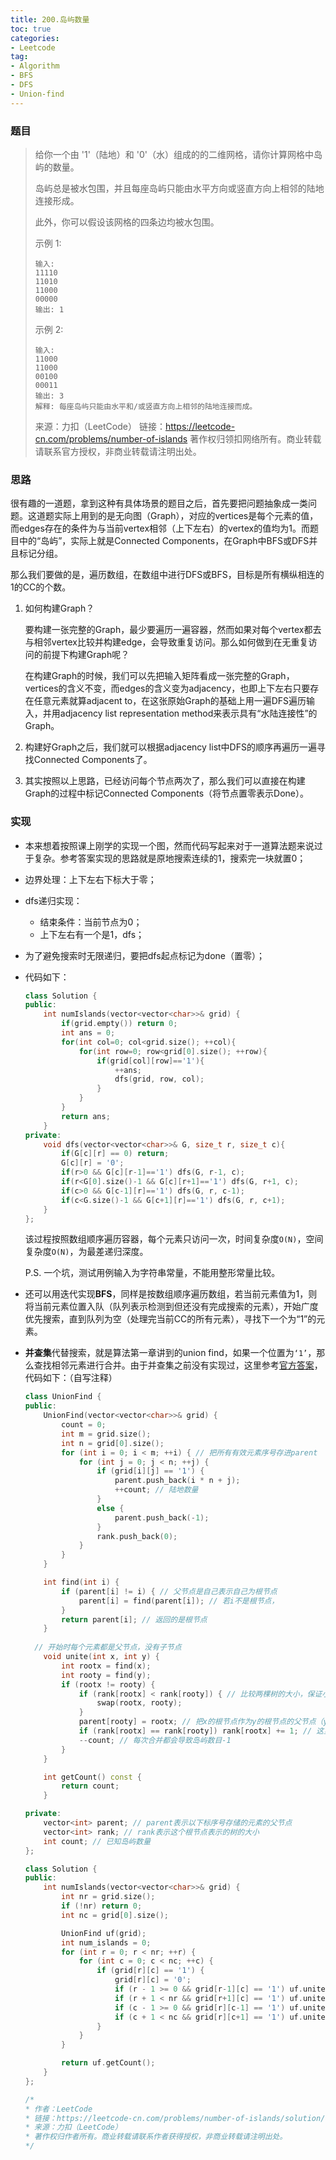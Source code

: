 ```yaml
---
title: 200.岛屿数量
toc: true
categories:
- Leetcode
tag: 
- Algorithm
- BFS
- DFS
- Union-find
---
```


### 题目

>给你一个由 '1'（陆地）和 '0'（水）组成的的二维网格，请你计算网格中岛屿的数量。
>
>岛屿总是被水包围，并且每座岛屿只能由水平方向或竖直方向上相邻的陆地连接形成。
>
>此外，你可以假设该网格的四条边均被水包围。
>
> 
>
>示例 1:
>
>```
>输入:
>11110
>11010
>11000
>00000
>输出: 1
>```
>
>
>示例 2:
>
>```
>输入:
>11000
>11000
>00100
>00011
>输出: 3
>解释: 每座岛屿只能由水平和/或竖直方向上相邻的陆地连接而成。
>```
>
>来源：力扣（LeetCode）
>链接：https://leetcode-cn.com/problems/number-of-islands
>著作权归领扣网络所有。商业转载请联系官方授权，非商业转载请注明出处。

<!--more-->

### 思路

很有趣的一道题，拿到这种有具体场景的题目之后，首先要把问题抽象成一类问题。这道题实际上用到的是无向图（Graph），对应的vertices是每个元素的值，而edges存在的条件为与当前vertex相邻（上下左右）的vertex的值均为1。而题目中的“岛屿”，实际上就是Connected Components，在Graph中BFS或DFS并且标记分组。

那么我们要做的是，遍历数组，在数组中进行DFS或BFS，目标是所有横纵相连的1的CC的个数。

1. 如何构建Graph？

   要构建一张完整的Graph，最少要遍历一遍容器，然而如果对每个vertex都去与相邻vertex比较并构建edge，会导致重复访问。那么如何做到在无重复访问的前提下构建Graph呢？

   在构建Graph的时候，我们可以先把输入矩阵看成一张完整的Graph，vertices的含义不变，而edges的含义变为adjacency，也即上下左右只要存在任意元素就算adjacent to，在这张原始Graph的基础上用一遍DFS遍历输入，并用adjacency list representation method来表示具有“水陆连接性”的Graph。

2. 构建好Graph之后，我们就可以根据adjacency list中DFS的顺序再遍历一遍寻找Connected Components了。

3. 其实按照以上思路，已经访问每个节点两次了，那么我们可以直接在构建Graph的过程中标记Connected Components（将节点置零表示Done）。

### 实现

- 本来想着按照课上刚学的实现一个图，然而代码写起来对于一道算法题来说过于复杂。参考答案实现的思路就是原地搜索连续的1，搜索完一块就置0；

- 边界处理：上下左右下标大于零；

- dfs递归实现：

  - 结束条件：当前节点为0；
  - 上下左右有一个是1，dfs；

- 为了避免搜索时无限递归，要把dfs起点标记为done（置零）；

- 代码如下：

  ```c++
  class Solution {
  public:
      int numIslands(vector<vector<char>>& grid) {
          if(grid.empty()) return 0;
          int ans = 0;
          for(int col=0; col<grid.size(); ++col){
              for(int row=0; row<grid[0].size(); ++row){  
                  if(grid[col][row]=='1'){                   
                      ++ans;
                      dfs(grid, row, col);
                  }
              }
          }
          return ans;
      }
  private:
      void dfs(vector<vector<char>>& G, size_t r, size_t c){
          if(G[c][r] == 0) return;
          G[c][r] = '0';
          if(r>0 && G[c][r-1]=='1') dfs(G, r-1, c);
          if(r<G[0].size()-1 && G[c][r+1]=='1') dfs(G, r+1, c);
          if(c>0 && G[c-1][r]=='1') dfs(G, r, c-1);
          if(c<G.size()-1 && G[c+1][r]=='1') dfs(G, r, c+1);
      }
  };
  ```

  该过程按照数组顺序遍历容器，每个元素只访问一次，时间复杂度`O(N)`，空间复杂度`O(N)`，为最差递归深度。

  P.S. 一个坑，测试用例输入为字符串常量，不能用整形常量比较。



- 还可以用迭代实现**BFS**，同样是按数组顺序遍历数组，若当前元素值为1，则将当前元素位置入队（队列表示检测到但还没有完成搜索的元素），开始广度优先搜索，直到队列为空（处理完当前CC的所有元素），寻找下一个为“1”的元素。

- **并查集**代替搜索，就是算法第一章讲到的union find，如果一个位置为`‘1’`，那么查找相邻元素进行合并。由于并查集之前没有实现过，这里参考[官方答案](https://leetcode-cn.com/problems/number-of-islands/solution/dao-yu-shu-liang-by-leetcode/)，代码如下：（自写注释）

  ```c++
  class UnionFind {
  public:
      UnionFind(vector<vector<char>>& grid) {
          count = 0;
          int m = grid.size();
          int n = grid[0].size();
          for (int i = 0; i < m; ++i) { // 把所有有效元素序号存进parent
              for (int j = 0; j < n; ++j) {
                  if (grid[i][j] == '1') {
                      parent.push_back(i * n + j); 
                      ++count; // 陆地数量
                  }
                  else {
                      parent.push_back(-1);
                  }
                  rank.push_back(0);
              }
          }
      }
  
      int find(int i) {
          if (parent[i] != i) { // 父节点是自己表示自己为根节点
              parent[i] = find(parent[i]); // 若i不是根节点，
          }
          return parent[i]; // 返回的是根节点
      }
      
  	// 开始时每个元素都是父节点，没有子节点
      void unite(int x, int y) {
          int rootx = find(x);
          int rooty = find(y);
          if (rootx != rooty) {
              if (rank[rootx] < rank[rooty]) { // 比较两棵树的大小，保证小的插入大的，Weighted Union-find
                  swap(rootx, rooty);
              }
              parent[rooty] = rootx; // 把x的根节点作为y的根节点的父节点（y合并到x，压缩路径）
              if (rank[rootx] == rank[rooty]) rank[rootx] += 1; // 这里应该是rank[rootx] += rank[rooty];
              --count; // 每次合并都会导致岛屿数目-1
          }
      }
  
      int getCount() const {
          return count;
      }
  
  private:
      vector<int> parent; // parent表示以下标序号存储的元素的父节点
      vector<int> rank; // rank表示这个根节点表示的树的大小
      int count; // 已知岛屿数量
  };
  
  class Solution {
  public:
      int numIslands(vector<vector<char>>& grid) {
          int nr = grid.size();
          if (!nr) return 0;
          int nc = grid[0].size();
  
          UnionFind uf(grid);
          int num_islands = 0;
          for (int r = 0; r < nr; ++r) {
              for (int c = 0; c < nc; ++c) {
                  if (grid[r][c] == '1') {
                      grid[r][c] = '0';
                      if (r - 1 >= 0 && grid[r-1][c] == '1') uf.unite(r * nc + c, (r-1) * nc + c);
                      if (r + 1 < nr && grid[r+1][c] == '1') uf.unite(r * nc + c, (r+1) * nc + c);
                      if (c - 1 >= 0 && grid[r][c-1] == '1') uf.unite(r * nc + c, r * nc + c - 1);
                      if (c + 1 < nc && grid[r][c+1] == '1') uf.unite(r * nc + c, r * nc + c + 1);
                  }
              }
          }
  
          return uf.getCount();
      }
  };
  
  /*
  * 作者：LeetCode
  * 链接：https://leetcode-cn.com/problems/number-of-islands/solution/dao-yu-shu-  * liang-by-leetcode/
  * 来源：力扣（LeetCode）
  * 著作权归作者所有。商业转载请联系作者获得授权，非商业转载请注明出处。
  */
  ```

  

